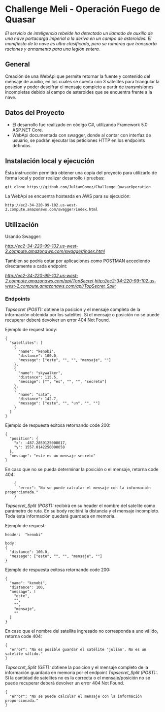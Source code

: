 # Challenge Meli - Operación Fuego de Quasar

_El servicio de inteligencia rebelde ha detectado un llamado de auxilio de una nave portacarga imperial a la deriva en
un campo de asteroides. El manifiesto de la nave es ultra clasificado, pero se rumorea que transporta raciones y
armamento para una legión entera._

## General

Creación de una WebApi que permite retornar la fuente y contenido del mensaje de auxilio, en los cuales se cuenta con 3 satelites
para triangular la posicion y poder descifrar el mensaje completo a partir de transmisiones incompletas debido
al campo de asteroides que se encuentra frente a la nave.

## Datos del Proyecto

* El desarrollo fue realizado en código C#, utilizando Framework 5.0 ASP.NET Core.
* WebApi documentada con swagger, donde al contar con interfaz de usuario, se podrán ejecutar las peticiones HTTP en los endpoints defindos.


## Instalación local y ejecución

Ésta instrucción permitirá obtener una copia del proyecto para utilizarlo de forma local y poder realizar desarrollo / pruebas:
```
git clone https://github.com/JulianGomez/Challenge_QuasarOperation
```

La WebApi se encuentra hosteada en AWS para su ejecución:
```
http://ec2-34-220-99-102.us-west-2.compute.amazonaws.com/swagger/index.html
```


## Utilización

Usando Swagger: 

_http://ec2-34-220-99-102.us-west-2.compute.amazonaws.com/swagger/index.html_
  
Tambien se podría optar por aplicaciones como POSTMAN accediendo directamente a cada endpoint: 

_http://ec2-34-220-99-102.us-west-2.compute.amazonaws.com/api/TopSecret
http://ec2-34-220-99-102.us-west-2.compute.amazonaws.com/api/TopSecret_Split_

  
 
### Endpoints 

*Topsecret (POST):* obtiene la posicion y el mensaje completo de la información obtenida por los satelites.
Sí el mensaje o posición no se puede recuperar deberá devolver un error 404 Not Found.

Ejemplo de request body:

```
{
  "satellites": [
    {
      "name": "kenobi",
      "distance": 100.0,
      "message": ["este", "", "", "mensaje", ""]
    },
    {
      "name": "skywalker",
      "distance": 115.5,
      "message": ["", "es", "", "", "secreto"]
    },
    {
      "name": "sato",
      "distance": 142.7,
      "message": ["este", "", "un", "", ""]
    }
  ]
}
```

Ejemplo de respuesta exitosa retornando code 200:

```
{
  "position": {
	"x": -487.2859125000017,
	"y": 1557.0142250000058
  },
  "message": "este es un mensaje secreto"
}
```

En caso que no se pueda determinar la posición o el mensaje, retorna code 404:

```
	{
	  "error": "No se puede calcular el mensaje con la información proporcionada."
	}
```



*Topsecret_Split (POST):* recibirá en su header el nombre del satelite como parámetro de ruta. En su body recibirá la distancia y el mensaje incompleto.
Toda ésta información quedará guardada en memoria.

Ejemplo de request:

```
header:  "kenobi"

body:
{
  "distance": 100.0,
  "message": ["este", "", "", "mensaje", ""]
} 
```

Ejemplo de respuesta exitosa retornando code 200:

```
{
  "name": "kenobi",
  "distance": 100,
  "message": [
	"este",
	"",
	"",
	"mensaje",
	""
  ]
}
```

En caso que el nombre del satellite ingresado no corresponda a uno válido, retorna code 404:

```
{
  "error": "No es posible guardar el satélite 'julian'. No es un satelite válido."
}
```


*Topsecret_Split (GET):* obtiene la posicion y el mensaje completo de la información guardada en memoria por el endpoint *Topsecret_Split (POST):*.
Sí la cantidad de satelites no es la correcta o el mensaje/posición no se puede recuperar deberá devolver un error 404 Not Found.

```
{
  "error": "No se puede calcular el mensaje con la información proporcionada."
}
```



